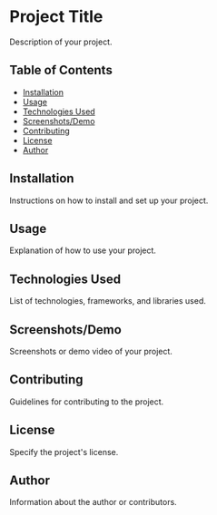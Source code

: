 # Project Title

Description of your project.

## Table of Contents

- [Installation](#installation)
- [Usage](#usage)
- [Technologies Used](#technologies-used)
- [Screenshots/Demo](#screenshots-demo)
- [Contributing](#contributing)
- [License](#license)
- [Author](#author)

## Installation

Instructions on how to install and set up your project.

## Usage

Explanation of how to use your project.

## Technologies Used

List of technologies, frameworks, and libraries used.

## Screenshots/Demo

Screenshots or demo video of your project.

## Contributing

Guidelines for contributing to the project.

## License

Specify the project's license.

## Author

Information about the author or contributors.

